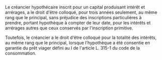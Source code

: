 Le créancier hypothécaire inscrit pour un capital produisant intérêt et arrérages, a le droit d'être colloqué, pour trois années seulement, au même rang que le principal, sans préjudice des inscriptions particulières à prendre, portant hypothèque à compter de leur date, pour les intérêts et arrérages autres que ceux conservés par l'inscription primitive. 


Toutefois, le créancier a le droit d'être colloqué pour la totalité des intérêts, au même rang que le principal, lorsque l'hypothèque a été consentie en garantie du prêt viager défini au I de l'article L. 315-1 du code de la consommation.

